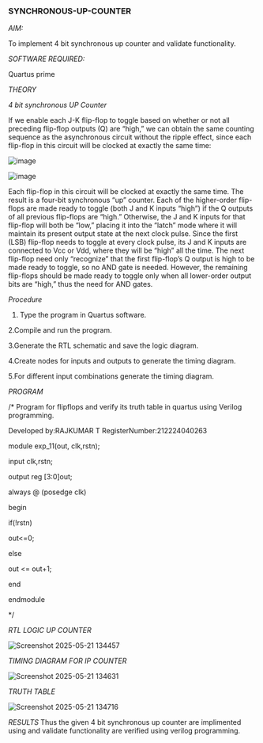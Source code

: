 ### SYNCHRONOUS-UP-COUNTER

*AIM:*

To implement 4 bit synchronous up counter and validate functionality.

*SOFTWARE REQUIRED:*

Quartus prime

*THEORY*

*4 bit synchronous UP Counter*

If we enable each J-K flip-flop to toggle based on whether or not all preceding flip-flop outputs (Q) are “high,” we can obtain the same counting sequence as the asynchronous circuit without the ripple effect, since each flip-flop in this circuit will be clocked at exactly the same time:

![image](https://github.com/naavaneetha/SYNCHRONOUS-UP-COUNTER/assets/154305477/d5db3fa0-e413-404c-b80e-b2f39d82e7e8)


![image](https://github.com/naavaneetha/SYNCHRONOUS-UP-COUNTER/assets/154305477/52cb61eb-d04b-442d-810c-31185a68410b)

Each flip-flop in this circuit will be clocked at exactly the same time.
The result is a four-bit synchronous “up” counter. Each of the higher-order flip-flops are made ready to toggle (both J and K inputs “high”) if the Q outputs of all previous flip-flops are “high.”
Otherwise, the J and K inputs for that flip-flop will both be “low,” placing it into the “latch” mode where it will maintain its present output state at the next clock pulse.
Since the first (LSB) flip-flop needs to toggle at every clock pulse, its J and K inputs are connected to Vcc or Vdd, where they will be “high” all the time.
The next flip-flop need only “recognize” that the first flip-flop’s Q output is high to be made ready to toggle, so no AND gate is needed.
However, the remaining flip-flops should be made ready to toggle only when all lower-order output bits are “high,” thus the need for AND gates.

*Procedure*


1. Type the program in Quartus software.

2.Compile and run the program.

3.Generate the RTL schematic and save the logic diagram.

4.Create nodes for inputs and outputs to generate the timing diagram.

5.For different input combinations generate the timing diagram.


*PROGRAM*

/* Program for flipflops and verify its truth table in quartus using Verilog programming. 

Developed by:RAJKUMAR T RegisterNumber:212224040263

module exp_11(out, clk,rstn);

input clk,rstn;

output reg [3:0]out;

always @ (posedge clk)

begin

if(!rstn)

out<=0;

else

out <= out+1;

end

endmodule

*/

*RTL LOGIC UP COUNTER*





![Screenshot 2025-05-21 134457](https://github.com/user-attachments/assets/417af5a1-3cdc-403b-8294-c3ebe8069264)





*TIMING DIAGRAM FOR IP COUNTER*





![Screenshot 2025-05-21 134631](https://github.com/user-attachments/assets/fdec9048-54fa-4ba7-8c76-b6d2fc827816)



*TRUTH TABLE*




![Screenshot 2025-05-21 134716](https://github.com/user-attachments/assets/a4ce9903-3091-4c1d-bb85-445989babc0b)

*RESULTS*
Thus the given 4 bit synchronous up counter are implimented using and validate functionality are verified using verilog programming.
